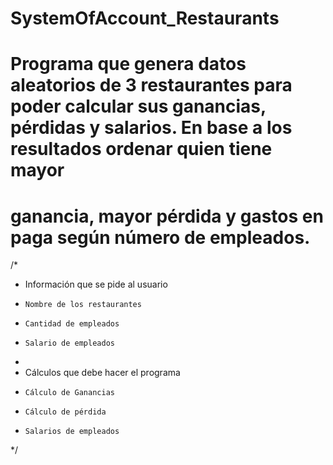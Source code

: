 # SystemOfAccount_Restaurants

# Programa que genera datos aleatorios de 3 restaurantes para poder calcular sus ganancias,  pérdidas y salarios. En base a los resultados ordenar quien tiene mayor 
# ganancia, mayor pérdida y gastos en paga según número de empleados.

/*
* Información que se pide al usuario
*     Nombre de los restaurantes
*     Cantidad de empleados
*     Salario de empleados
*
* Cálculos que debe hacer el programa
*     Cálculo de Ganancias
*     Cálculo de pérdida 
*     Salarios de empleados
*/
